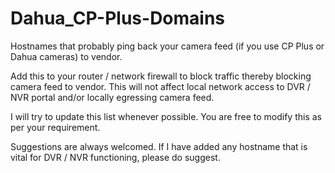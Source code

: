 # Dahua_CP-Plus-Domains
Hostnames that probably ping back your camera feed (if you use CP Plus or Dahua cameras) to vendor.

Add this to your router / network firewall to block traffic thereby blocking camera feed to vendor. This will not affect local network access to DVR / NVR portal and/or locally egressing camera feed.

I will try to update this list whenever possible. You are free to modify this as per your requirement.

Suggestions are always welcomed. If I have added any hostname that is vital for DVR / NVR functioning, please do suggest.
